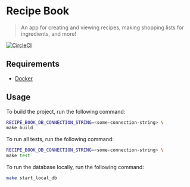 # Recipe Book

> An app for creating and viewing recipes, making shopping lists for ingredients, and more!

[![CircleCI](https://circleci.com/gh/tjmaynes/recipe-book.svg?style=svg)](https://circleci.com/gh/tjmaynes/recipe-book)

## Requirements

- [Docker](https://hub.docker.com)

## Usage
To build the project, run the following command:
```bash
RECIPE_BOOK_DB_CONNECTION_STRING=<some-connection-string> \
make build
```

To run all tests, run the following command:
```bash
RECIPE_BOOK_DB_CONNECTION_STRING=<some-connection-string> \
make test
```

To run the database locally, run the following command:
```bash
make start_local_db
```

